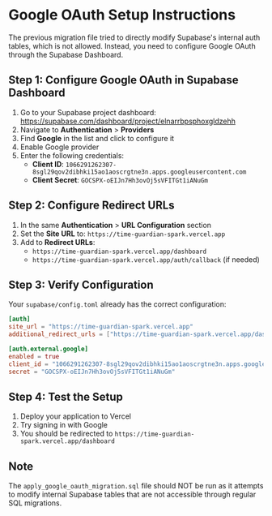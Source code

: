 # Google OAuth Setup Instructions

The previous migration file tried to directly modify Supabase's internal auth tables, which is not allowed. Instead, you need to configure Google OAuth through the Supabase Dashboard.

## Step 1: Configure Google OAuth in Supabase Dashboard

1. Go to your Supabase project dashboard: https://supabase.com/dashboard/project/elnarrbpsphoxgldzehh
2. Navigate to **Authentication** > **Providers**
3. Find **Google** in the list and click to configure it
4. Enable Google provider
5. Enter the following credentials:
   - **Client ID**: `1066291262307-8sgl29qov2dibhki15ao1aoscrgtne3n.apps.googleusercontent.com`
   - **Client Secret**: `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`

## Step 2: Configure Redirect URLs

1. In the same **Authentication** > **URL Configuration** section
2. Set the **Site URL** to: `https://time-guardian-spark.vercel.app`
3. Add to **Redirect URLs**:
   - `https://time-guardian-spark.vercel.app/dashboard`
   - `https://time-guardian-spark.vercel.app/auth/callback` (if needed)

## Step 3: Verify Configuration

Your `supabase/config.toml` already has the correct configuration:
```toml
[auth]
site_url = "https://time-guardian-spark.vercel.app"
additional_redirect_urls = ["https://time-guardian-spark.vercel.app/dashboard"]

[auth.external.google]
enabled = true
client_id = "1066291262307-8sgl29qov2dibhki15ao1aoscrgtne3n.apps.googleusercontent.com"
secret = "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"
```

## Step 4: Test the Setup

1. Deploy your application to Vercel
2. Try signing in with Google
3. You should be redirected to `https://time-guardian-spark.vercel.app/dashboard`

## Note

The `apply_google_oauth_migration.sql` file should NOT be run as it attempts to modify internal Supabase tables that are not accessible through regular SQL migrations.
